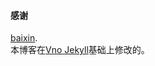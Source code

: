 
#### 感谢   
[baixin](http://baixin.io).  
本博客在[Vno Jekyll](https://github.com/onevcat/vno-jekyll)基础上修改的。   
